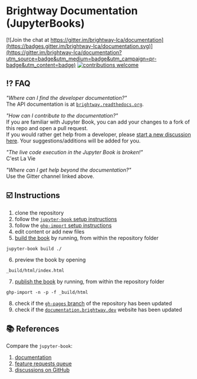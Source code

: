 # Brightway Documentation (JupyterBooks)

[![Join the chat at https://gitter.im/brightway-lca/documentation](https://badges.gitter.im/brightway-lca/documentation.svg)](https://gitter.im/brightway-lca/documentation?utm_source=badge&utm_medium=badge&utm_campaign=pr-badge&utm_content=badge)
[![contributions welcome](https://img.shields.io/badge/contributions-welcome-brightgreen.svg?style=flat)](https://github.com/brightway-lca/brightway-documentation-jupyter-book/discussions)

## ⁉️ FAQ

_"Where can I find the developer documentation?"_ \
The API documentation is at [`brightway.readthedocs.org`](https://brightway.readthedocs.org/).

_"How can I contribute to the documentation?"_ \
If you are familiar with Jupyter Book, you can add your changes to a fork of this repo and open a pull request. \
If you would rather get help from a developer, please [start a new discussion here](https://github.com/brightway-lca/brightway-documentation-readthedocs/discussions). Your suggestions/additions will be added for you.

_"The live code execution in the Jupyter Book is broken!"_ \
C'est La Vie

_"Where can I get help beyond the documentation?"_ \
Use the Gitter channel linked above.

## ☑️ Instructions

1. clone the repository
2. follow the [`jupyter-book` setup instructions](https://jupyterbook.org/en/stable/start/overview.html)
3. follow the [`ghp-import` setup instructions](https://jupyterbook.org/en/stable/start/publish.html)
4. edit content or add new files
5. [build the book](https://jupyterbook.org/en/stable/start/build.html) by running, from within the repository folder

```
jupyter-book build ./
```

6. preview the book by opening

```
_build/html/index.html
```

7. [publish the book](https://jupyterbook.org/en/stable/start/publish.html) by running, from within the repository folder

```
ghp-import -n -p -f _build/html
```

8. check if the [`gh-pages` branch](https://github.com/brightway-lca/brightway-documentation-jupyter-book/tree/gh-pages) of the repository has been updated
9. check if the [`documentation.brightway.dev`](https://documentation.brightway.dev/) website has been updated

## 📚 References

Compare the `jupyter-book`:

1. [documentation](https://jupyterbook.org/en/stable/intro.html)
2. [feature requests queue](https://executablebooks.org/en/latest/feature-vote.html)
3. [discussions on GitHub](https://github.com/orgs/executablebooks/discussions)